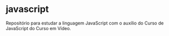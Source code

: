 # javascript
 Repositório para estudar a linguagem JavaScript com o auxílio do Curso de JavaScript do Curso em Vídeo.
